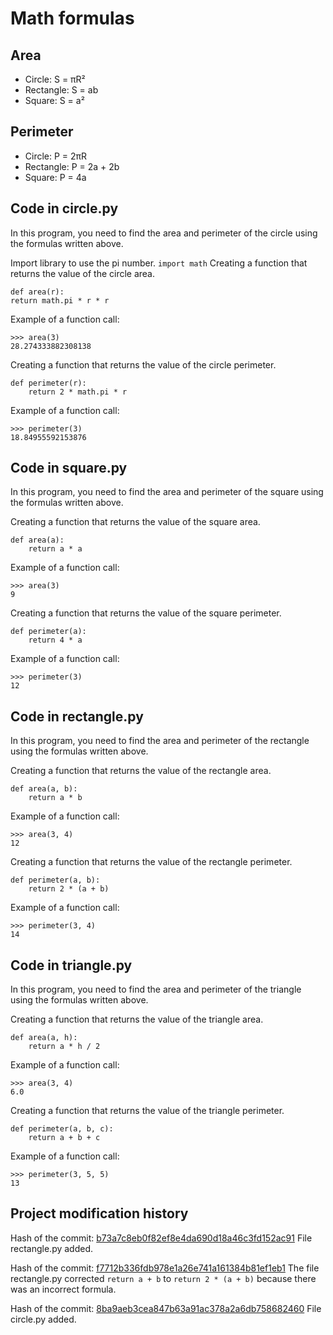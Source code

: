 # Math formulas
## Area
- Circle: S = πR²
- Rectangle: S = ab
- Square: S = a²

## Perimeter
- Circle: P = 2πR
- Rectangle: P = 2a + 2b
- Square: P = 4a

## Code in circle.py
In this program, you need to find the area and perimeter of the circle using the formulas written above.

Import library to use the pi number.
``` import math ```
Creating a function that returns the value of the circle area.
```
def area(r):
return math.pi * r * r
```
Example of a function call:
```
>>> area(3)
28.274333882308138
```
Creating a function that returns the value of the circle perimeter.
```
def perimeter(r):
    return 2 * math.pi * r
```
Example of a function call:
```
>>> perimeter(3)
18.84955592153876
```

## Code in square.py
In this program, you need to find the area and perimeter of the square using the formulas written above.

Creating a function that returns the value of the square area.
```
def area(a):
    return a * a
```
Example of a function call:
```
>>> area(3)
9
```
Creating a function that returns the value of the square perimeter.
```
def perimeter(a):
    return 4 * a
```
Example of a function call:
```
>>> perimeter(3)
12
```

## Code in rectangle.py
In this program, you need to find the area and perimeter of the rectangle using the formulas written above.

Creating a function that returns the value of the rectangle area.
```
def area(a, b): 
    return a * b
```
Example of a function call:
```
>>> area(3, 4)
12
```
Creating a function that returns the value of the rectangle perimeter.
```
def perimeter(a, b): 
    return 2 * (a + b)
```
Example of a function call:
```
>>> perimeter(3, 4)
14
```

## Code in triangle.py
In this program, you need to find the area and perimeter of the triangle using the formulas written above.

Creating a function that returns the value of the triangle area.
```
def area(a, h): 
    return a * h / 2
```
Example of a function call:
```
>>> area(3, 4)
6.0
```
Creating a function that returns the value of the triangle perimeter.
```
def perimeter(a, b, c): 
    return a + b + c
```
Example of a function call:
```
>>> perimeter(3, 5, 5)
13
```

## Project modification history
Hash of the commit:
[b73a7c8eb0f82ef8e4da690d18a46c3fd152ac91](https://github.com/VarvaraRastoropova/geometric_lib/commit/b73a7c8eb0f82ef8e4da690d18a46c3fd152ac91)
File rectangle.py added.

Hash of the commit:
[f7712b336fdb978e1a26e741a161384b81ef1eb1](https://github.com/VarvaraRastoropova/geometric_lib/commit/f7712b336fdb978e1a26e741a161384b81ef1eb1)
The file rectangle.py corrected ```return a + b``` to ```return 2 * (a + b)``` because there was an incorrect formula.

Hash of the commit:
[8ba9aeb3cea847b63a91ac378a2a6db758682460](https://github.com/VarvaraRastoropova/geometric_lib/commit/8ba9aeb3cea847b63a91ac378a2a6db758682460)
File circle.py added.
